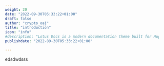 ```yaml
---
weight: 20
date: "2022-09-30T05:33:22+01:00"
draft: false
author: "crypto_oaj"
title: "introduction"
icon: "info"
#description: "Lotus Docs is a modern documentation theme built for Hugo."
publishdate: "2022-09-30T05:33:22+01:00"

---
```



edsdwdsss